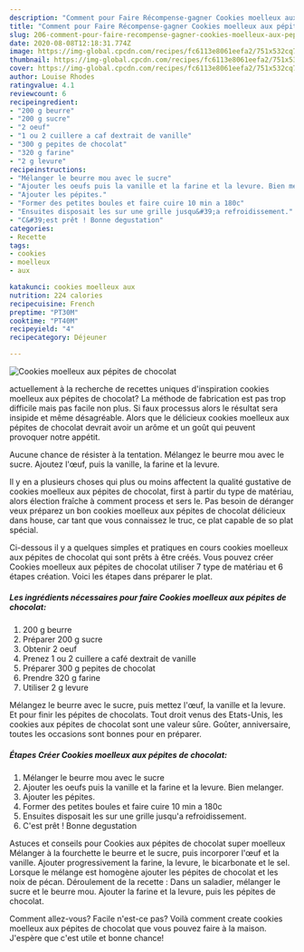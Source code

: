 ```yaml
---
description: "Comment pour Faire Récompense-gagner Cookies moelleux aux pépites de chocolat"
title: "Comment pour Faire Récompense-gagner Cookies moelleux aux pépites de chocolat"
slug: 206-comment-pour-faire-recompense-gagner-cookies-moelleux-aux-pepites-de-chocolat
date: 2020-08-08T12:18:31.774Z
image: https://img-global.cpcdn.com/recipes/fc6113e8061eefa2/751x532cq70/cookies-moelleux-aux-pepites-de-chocolat-photo-principale-de-la-recette.jpg
thumbnail: https://img-global.cpcdn.com/recipes/fc6113e8061eefa2/751x532cq70/cookies-moelleux-aux-pepites-de-chocolat-photo-principale-de-la-recette.jpg
cover: https://img-global.cpcdn.com/recipes/fc6113e8061eefa2/751x532cq70/cookies-moelleux-aux-pepites-de-chocolat-photo-principale-de-la-recette.jpg
author: Louise Rhodes
ratingvalue: 4.1
reviewcount: 6
recipeingredient:
- "200 g beurre"
- "200 g sucre"
- "2 oeuf"
- "1 ou 2 cuillere a caf dextrait de vanille"
- "300 g pepites de chocolat"
- "320 g farine"
- "2 g levure"
recipeinstructions:
- "Mélanger le beurre mou avec le sucre"
- "Ajouter les oeufs puis la vanille et la farine et la levure. Bien melanger."
- "Ajouter les pépites."
- "Former des petites boules et faire cuire 10 min a 180c"
- "Ensuites disposait les sur une grille jusqu&#39;a refroidissement."
- "C&#39;est prêt ! Bonne degustation"
categories:
- Recette
tags:
- cookies
- moelleux
- aux

katakunci: cookies moelleux aux 
nutrition: 224 calories
recipecuisine: French
preptime: "PT30M"
cooktime: "PT40M"
recipeyield: "4"
recipecategory: Déjeuner

---
```



![Cookies moelleux aux pépites de chocolat](https://img-global.cpcdn.com/recipes/fc6113e8061eefa2/751x532cq70/cookies-moelleux-aux-pepites-de-chocolat-photo-principale-de-la-recette.jpg)

actuellement à la recherche de recettes uniques d'inspiration cookies moelleux aux pépites de chocolat? La méthode de fabrication est pas trop difficile mais pas facile non plus. Si faux processus alors le résultat sera insipide et même désagréable. Alors que le délicieux cookies moelleux aux pépites de chocolat devrait avoir un arôme et un goût qui peuvent provoquer notre appétit.

Aucune chance de résister à la tentation. Mélangez le beurre mou avec le sucre. Ajoutez l&#39;œuf, puis la vanille, la farine et la levure.

Il y en a plusieurs choses qui plus ou moins affectent la qualité gustative de cookies moelleux aux pépites de chocolat, first à partir du type de matériau, alors élection fraîche à comment process et sers le. Pas besoin de déranger veux préparez un bon cookies moelleux aux pépites de chocolat délicieux dans house, car tant que vous connaissez le truc, ce plat capable de so plat spécial.


Ci-dessous il y a quelques simples et pratiques en cours cookies moelleux aux pépites de chocolat qui sont prêts à être créés. Vous pouvez créer Cookies moelleux aux pépites de chocolat utiliser 7 type de matériau et 6 étapes création. Voici les étapes dans préparer le plat.

<!--inarticleads1-->

##### Les ingrédients nécessaires pour faire Cookies moelleux aux pépites de chocolat:

1.  200 g beurre
1. Préparer 200 g sucre
1. Obtenir 2 oeuf
1. Prenez 1 ou 2 cuillere a café dextrait de vanille
1. Préparer 300 g pepites de chocolat
1. Prendre 320 g farine
1. Utiliser 2 g levure


Mélangez le beurre avec le sucre, puis mettez l&#39;œuf, la vanille et la levure. Et pour finir les pépites de chocolats. Tout droit venus des Etats-Unis, les cookies aux pépites de chocolat sont une valeur sûre. Goûter, anniversaire, toutes les occasions sont bonnes pour en préparer. 

<!--inarticleads2-->

##### Étapes Créer Cookies moelleux aux pépites de chocolat:

1. Mélanger le beurre mou avec le sucre
1. Ajouter les oeufs puis la vanille et la farine et la levure. Bien melanger.
1. Ajouter les pépites.
1. Former des petites boules et faire cuire 10 min a 180c
1. Ensuites disposait les sur une grille jusqu&#39;a refroidissement.
1. C&#39;est prêt ! Bonne degustation


Astuces et conseils pour Cookies aux pépites de chocolat super moelleux Mélanger à la fourchette le beurre et le sucre, puis incorporer l&#39;œuf et la vanille. Ajouter progressivement la farine, la levure, le bicarbonate et le sel. Lorsque le mélange est homogène ajouter les pépites de chocolat et les noix de pécan. Déroulement de la recette : Dans un saladier, mélanger le sucre et le beurre mou. Ajouter la farine et la levure, puis les pépites de chocolat. 


Comment allez-vous? Facile n'est-ce pas? Voilà comment create cookies moelleux aux pépites de chocolat que vous pouvez faire à la maison. J'espère que c'est utile et bonne chance!
